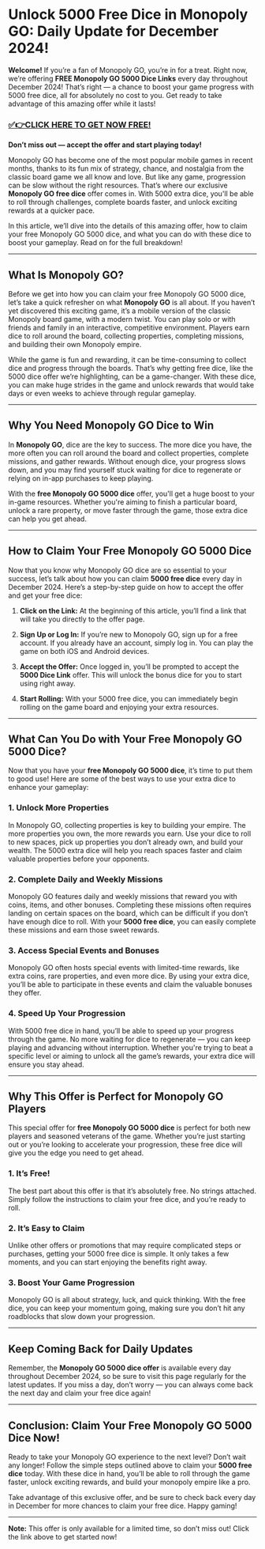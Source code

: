 # Unlock 5000 Free Dice in Monopoly GO: Daily Update for December 2024!

**Welcome!** If you’re a fan of Monopoly GO, you’re in for a treat. Right now, we’re offering **FREE Monopoly GO 5000 Dice Links** every day throughout December 2024! That’s right — a chance to boost your game progress with 5000 free dice, all for absolutely no cost to you. Get ready to take advantage of this amazing offer while it lasts!

### [✅👉CLICK HERE TO GET NOW FREE!](https://freeforyou.xyz/monopoly/go/)

**Don’t miss out — accept the offer and start playing today!**

Monopoly GO has become one of the most popular mobile games in recent months, thanks to its fun mix of strategy, chance, and nostalgia from the classic board game we all know and love. But like any game, progression can be slow without the right resources. That’s where our exclusive **Monopoly GO free dice** offer comes in. With 5000 extra dice, you'll be able to roll through challenges, complete boards faster, and unlock exciting rewards at a quicker pace.

In this article, we’ll dive into the details of this amazing offer, how to claim your free Monopoly GO 5000 dice, and what you can do with these dice to boost your gameplay. Read on for the full breakdown!

---

## What Is Monopoly GO?

Before we get into how you can claim your free Monopoly GO 5000 dice, let’s take a quick refresher on what **Monopoly GO** is all about. If you haven’t yet discovered this exciting game, it’s a mobile version of the classic Monopoly board game, with a modern twist. You can play solo or with friends and family in an interactive, competitive environment. Players earn dice to roll around the board, collecting properties, completing missions, and building their own Monopoly empire.

While the game is fun and rewarding, it can be time-consuming to collect dice and progress through the boards. That’s why getting free dice, like the 5000 dice offer we’re highlighting, can be a game-changer. With these dice, you can make huge strides in the game and unlock rewards that would take days or even weeks to achieve through regular gameplay.

---

## Why You Need Monopoly GO Dice to Win

In **Monopoly GO**, dice are the key to success. The more dice you have, the more often you can roll around the board and collect properties, complete missions, and gather rewards. Without enough dice, your progress slows down, and you may find yourself stuck waiting for dice to regenerate or relying on in-app purchases to keep playing.

With the **free Monopoly GO 5000 dice** offer, you'll get a huge boost to your in-game resources. Whether you're aiming to finish a particular board, unlock a rare property, or move faster through the game, those extra dice can help you get ahead. 

---

## How to Claim Your Free Monopoly GO 5000 Dice

Now that you know why Monopoly GO dice are so essential to your success, let’s talk about how you can claim **5000 free dice** every day in December 2024. Here’s a step-by-step guide on how to accept the offer and get your free dice:

1. **Click on the Link:** At the beginning of this article, you’ll find a link that will take you directly to the offer page.
   
2. **Sign Up or Log In:** If you’re new to Monopoly GO, sign up for a free account. If you already have an account, simply log in. You can play the game on both iOS and Android devices.
   
3. **Accept the Offer:** Once logged in, you’ll be prompted to accept the **5000 Dice Link** offer. This will unlock the bonus dice for you to start using right away.
   
4. **Start Rolling:** With your 5000 free dice, you can immediately begin rolling on the game board and enjoying your extra resources.

---

## What Can You Do with Your Free Monopoly GO 5000 Dice?

Now that you have your **free Monopoly GO 5000 dice**, it’s time to put them to good use! Here are some of the best ways to use your extra dice to enhance your gameplay:

### 1. **Unlock More Properties**

In Monopoly GO, collecting properties is key to building your empire. The more properties you own, the more rewards you earn. Use your dice to roll to new spaces, pick up properties you don’t already own, and build your wealth. The 5000 extra dice will help you reach spaces faster and claim valuable properties before your opponents.

### 2. **Complete Daily and Weekly Missions**

Monopoly GO features daily and weekly missions that reward you with coins, items, and other bonuses. Completing these missions often requires landing on certain spaces on the board, which can be difficult if you don’t have enough dice to roll. With your **5000 free dice**, you can easily complete these missions and earn those sweet rewards.

### 3. **Access Special Events and Bonuses**

Monopoly GO often hosts special events with limited-time rewards, like extra coins, rare properties, and even more dice. By using your extra dice, you’ll be able to participate in these events and claim the valuable bonuses they offer.

### 4. **Speed Up Your Progression**

With 5000 free dice in hand, you’ll be able to speed up your progress through the game. No more waiting for dice to regenerate — you can keep playing and advancing without interruption. Whether you're trying to beat a specific level or aiming to unlock all the game’s rewards, your extra dice will ensure you stay ahead.

---

## Why This Offer is Perfect for Monopoly GO Players

This special offer for **free Monopoly GO 5000 dice** is perfect for both new players and seasoned veterans of the game. Whether you’re just starting out or you’re looking to accelerate your progression, these free dice will give you the edge you need to get ahead.

### 1. **It’s Free!**

The best part about this offer is that it’s absolutely free. No strings attached. Simply follow the instructions to claim your free dice, and you’re ready to roll.

### 2. **It’s Easy to Claim**

Unlike other offers or promotions that may require complicated steps or purchases, getting your 5000 free dice is simple. It only takes a few moments, and you can start enjoying the benefits right away.

### 3. **Boost Your Game Progression**

Monopoly GO is all about strategy, luck, and quick thinking. With the free dice, you can keep your momentum going, making sure you don’t hit any roadblocks that slow down your progression.

---

## Keep Coming Back for Daily Updates

Remember, the **Monopoly GO 5000 dice offer** is available every day throughout December 2024, so be sure to visit this page regularly for the latest updates. If you miss a day, don’t worry — you can always come back the next day and claim your free dice again!

---

## Conclusion: Claim Your Free Monopoly GO 5000 Dice Now!

Ready to take your Monopoly GO experience to the next level? Don’t wait any longer! Follow the simple steps outlined above to claim your **5000 free dice** today. With these dice in hand, you’ll be able to roll through the game faster, unlock exciting rewards, and build your monopoly empire like a pro.

Take advantage of this exclusive offer, and be sure to check back every day in December for more chances to claim your free dice. Happy gaming!

---

**Note:** This offer is only available for a limited time, so don’t miss out! Click the link above to get started now!
